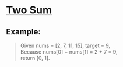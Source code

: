 # [Two Sum](https://leetcode.com/problems/two-sum/)

Example:
--------

> Given nums = [2, 7, 11, 15], target = 9,  
> Because nums[0] + nums[1] = 2 + 7 = 9,  
> return [0, 1].